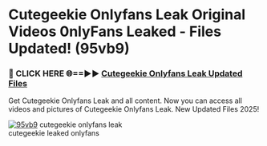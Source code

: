 # Cutegeekie Onlyfans Leak Original Videos 0nlyFans Leaked - Files Updated! (95vb9)

<h3>🔴 CLICK HERE 🌐==►► <a href="https://tinyurl.com/2jnfzry5" rel="nofollow">Cutegeekie Onlyfans Leak Updated Files</a></h3>

Get Cutegeekie Onlyfans Leak and all content. Now you can access all videos and pictures of Cutegeekie Onlyfans Leak. New Updated Files 2025!

[![95vb9](https://i.imgur.com/GyGTBgg.gif)](https://tinyurl.com/2jnfzry5)
cutegeekie onlyfans leak<br>
cutegeekie leaked onlyfans